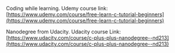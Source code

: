 Coding while learning.
Udemy course link: [https://www.udemy.com/course/free-learn-c-tutorial-beginners](https://www.udemy.com/course/free-learn-c-tutorial-beginners)

Nanodegree from Udacity.
Udacity course Link: [https://www.udacity.com/course/c-plus-plus-nanodegree--nd213](https://www.udacity.com/course/c-plus-plus-nanodegree--nd213)